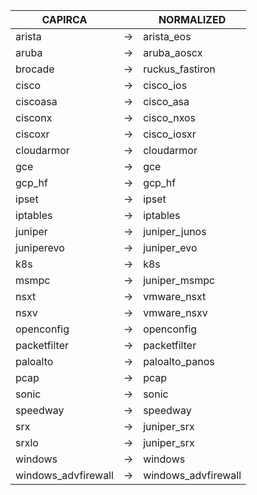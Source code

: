 | CAPIRCA | | NORMALIZED |
| ---------- | -- | ------ |
| arista | → | arista_eos |
| aruba | → | aruba_aoscx |
| brocade | → | ruckus_fastiron |
| cisco | → | cisco_ios |
| ciscoasa | → | cisco_asa |
| cisconx | → | cisco_nxos |
| ciscoxr | → | cisco_iosxr |
| cloudarmor | → | cloudarmor |
| gce | → | gce |
| gcp_hf | → | gcp_hf |
| ipset | → | ipset |
| iptables | → | iptables |
| juniper | → | juniper_junos |
| juniperevo | → | juniper_evo |
| k8s | → | k8s |
| msmpc | → | juniper_msmpc |
| nsxt | → | vmware_nsxt |
| nsxv | → | vmware_nsxv |
| openconfig | → | openconfig |
| packetfilter | → | packetfilter |
| paloalto | → | paloalto_panos |
| pcap | → | pcap |
| sonic | → | sonic |
| speedway | → | speedway |
| srx | → | juniper_srx |
| srxlo | → | juniper_srx |
| windows | → | windows |
| windows_advfirewall | → | windows_advfirewall |